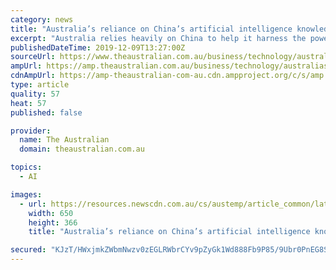 ```yaml
---
category: news
title: "Australia’s reliance on China’s artificial intelligence knowledge"
excerpt: "Australia relies heavily on China to help it harness the power of ­artificial intelligence, according to a new paper revealing a third of Australia’s AI publications are the result of collaborations with Chinese institutions. The Australia-China Relations Institute paper found that in 2018, Australia produced 2.9 per cent of the world’s AI ..."
publishedDateTime: 2019-12-09T13:27:00Z
sourceUrl: https://www.theaustralian.com.au/business/technology/australias-reliance-on-chinas-artificial-intelligence-knowledge/news-story/33d1655e1b324ccf3899de6219237925
ampUrl: https://amp.theaustralian.com.au/business/technology/australias-reliance-on-chinas-artificial-intelligence-knowledge/news-story/33d1655e1b324ccf3899de6219237925
cdnAmpUrl: https://amp-theaustralian-com-au.cdn.ampproject.org/c/s/amp.theaustralian.com.au/business/technology/australias-reliance-on-chinas-artificial-intelligence-knowledge/news-story/33d1655e1b324ccf3899de6219237925
type: article
quality: 57
heat: 57
published: false

provider:
  name: The Australian
  domain: theaustralian.com.au

topics:
  - AI

images:
  - url: https://resources.newscdn.com.au/cs/austemp/article_common/latest/assets/img/logo-sharing.jpg
    width: 650
    height: 366
    title: "Australia’s reliance on China’s artificial intelligence knowledge"

secured: "KJzT/HWxjmkZWbmNwzv0zEGLRWbrCYv9pZyGk1Wd888Fb9P85/9Ubr0PnEG8S3qgwsEytiyelUgrbTHka0QjdKpLEoc9ejTo/gqSxFD5sYE8sMGMSaS1lPLLvhMJw9RHh78Iyg3/KhKYrrbbzo+iLknyU3afR3Dclv0qj6YjipSlcKFVFPnO1nKIxnTbOEHaB0pwgKUsT2ShkQ+KVJFq2j8dPOGDdCduZVKooIjmqussubPogI+fCjZudplr4mjl0HbWTHo5JhRk31UCxnWF3w==;mGAE99wHtJTveTSzWcL4Bg=="
---
```


